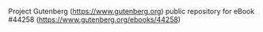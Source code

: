 Project Gutenberg (https://www.gutenberg.org) public repository for eBook #44258 (https://www.gutenberg.org/ebooks/44258)
